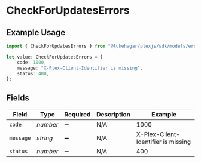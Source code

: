 # CheckForUpdatesErrors

## Example Usage

```typescript
import { CheckForUpdatesErrors } from "@lukehagar/plexjs/sdk/models/errors";

let value: CheckForUpdatesErrors = {
    code: 1000,
    message: "X-Plex-Client-Identifier is missing",
    status: 400,
};
```

## Fields

| Field                               | Type                                | Required                            | Description                         | Example                             |
| ----------------------------------- | ----------------------------------- | ----------------------------------- | ----------------------------------- | ----------------------------------- |
| `code`                              | *number*                            | :heavy_minus_sign:                  | N/A                                 | 1000                                |
| `message`                           | *string*                            | :heavy_minus_sign:                  | N/A                                 | X-Plex-Client-Identifier is missing |
| `status`                            | *number*                            | :heavy_minus_sign:                  | N/A                                 | 400                                 |